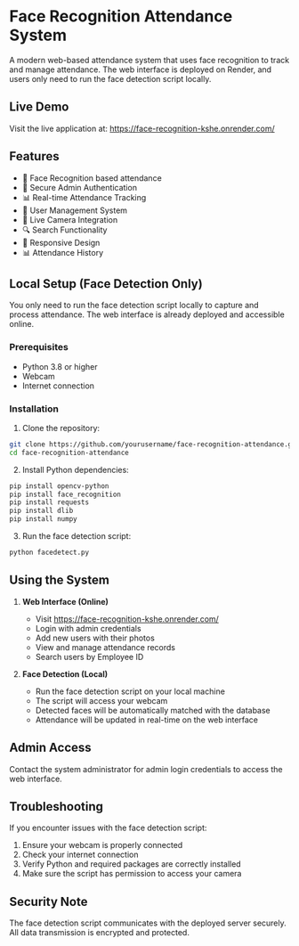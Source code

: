 # Face Recognition Attendance System

A modern web-based attendance system that uses face recognition to track and manage attendance. The web interface is deployed on Render, and users only need to run the face detection script locally.

## Live Demo
Visit the live application at: https://face-recognition-kshe.onrender.com/

## Features

- 👤 Face Recognition based attendance
- 🔐 Secure Admin Authentication
- 📊 Real-time Attendance Tracking
- 👥 User Management System
- 📸 Live Camera Integration
- 🔍 Search Functionality
- 📱 Responsive Design
- 📊 Attendance History

## Local Setup (Face Detection Only)

You only need to run the face detection script locally to capture and process attendance. The web interface is already deployed and accessible online.

### Prerequisites

- Python 3.8 or higher
- Webcam
- Internet connection

### Installation

1. Clone the repository:
```bash
git clone https://github.com/yourusername/face-recognition-attendance.git
cd face-recognition-attendance
```
2. Install Python dependencies:
```bash
pip install opencv-python
pip install face_recognition
pip install requests
pip install dlib
pip install numpy
```
3. Run the face detection script:
```bash
python facedetect.py
```

## Using the System

1. **Web Interface (Online)**
   - Visit https://face-recognition-kshe.onrender.com/
   - Login with admin credentials
   - Add new users with their photos
   - View and manage attendance records
   - Search users by Employee ID

2. **Face Detection (Local)**
   - Run the face detection script on your local machine
   - The script will access your webcam
   - Detected faces will be automatically matched with the database
   - Attendance will be updated in real-time on the web interface

## Admin Access

Contact the system administrator for admin login credentials to access the web interface.

## Troubleshooting

If you encounter issues with the face detection script:

1. Ensure your webcam is properly connected
2. Check your internet connection
3. Verify Python and required packages are correctly installed
4. Make sure the script has permission to access your camera

## Security Note

The face detection script communicates with the deployed server securely. All data transmission is encrypted and protected.
